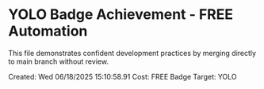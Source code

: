 # YOLO Badge Achievement - FREE Automation 
 
This file demonstrates confident development practices 
by merging directly to main branch without review. 
 
Created: Wed 06/18/2025 15:10:58.91 
Cost: FREE 
Badge Target: YOLO 
